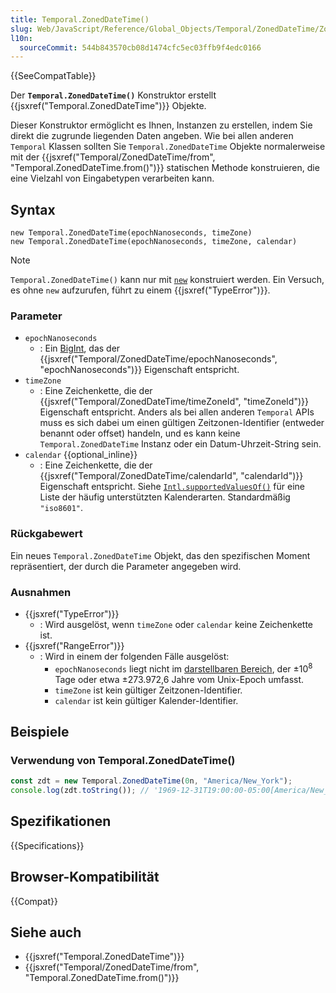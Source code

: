 ```yaml
---
title: Temporal.ZonedDateTime()
slug: Web/JavaScript/Reference/Global_Objects/Temporal/ZonedDateTime/ZonedDateTime
l10n:
  sourceCommit: 544b843570cb08d1474cfc5ec03ffb9f4edc0166
---
```


{{SeeCompatTable}}

Der **`Temporal.ZonedDateTime()`** Konstruktor erstellt {{jsxref("Temporal.ZonedDateTime")}} Objekte.

Dieser Konstruktor ermöglicht es Ihnen, Instanzen zu erstellen, indem Sie direkt die zugrunde liegenden Daten angeben. Wie bei allen anderen `Temporal` Klassen sollten Sie `Temporal.ZonedDateTime` Objekte normalerweise mit der {{jsxref("Temporal/ZonedDateTime/from", "Temporal.ZonedDateTime.from()")}} statischen Methode konstruieren, die eine Vielzahl von Eingabetypen verarbeiten kann.

## Syntax

```js-nolint
new Temporal.ZonedDateTime(epochNanoseconds, timeZone)
new Temporal.ZonedDateTime(epochNanoseconds, timeZone, calendar)
```

> [!NOTE]
> `Temporal.ZonedDateTime()` kann nur mit [`new`](/de/docs/Web/JavaScript/Reference/Operators/new) konstruiert werden. Ein Versuch, es ohne `new` aufzurufen, führt zu einem {{jsxref("TypeError")}}.

### Parameter

- `epochNanoseconds`
  - : Ein [BigInt](/de/docs/Web/JavaScript/Reference/Global_Objects/BigInt), das der {{jsxref("Temporal/ZonedDateTime/epochNanoseconds", "epochNanoseconds")}} Eigenschaft entspricht.
- `timeZone`
  - : Eine Zeichenkette, die der {{jsxref("Temporal/ZonedDateTime/timeZoneId", "timeZoneId")}} Eigenschaft entspricht. Anders als bei allen anderen `Temporal` APIs muss es sich dabei um einen gültigen Zeitzonen-Identifier (entweder benannt oder offset) handeln, und es kann keine `Temporal.ZonedDateTime` Instanz oder ein Datum-Uhrzeit-String sein.
- `calendar` {{optional_inline}}
  - : Eine Zeichenkette, die der {{jsxref("Temporal/ZonedDateTime/calendarId", "calendarId")}} Eigenschaft entspricht. Siehe [`Intl.supportedValuesOf()`](/de/docs/Web/JavaScript/Reference/Global_Objects/Intl/supportedValuesOf#supported_calendar_types) für eine Liste der häufig unterstützten Kalenderarten. Standardmäßig `"iso8601"`.

### Rückgabewert

Ein neues `Temporal.ZonedDateTime` Objekt, das den spezifischen Moment repräsentiert, der durch die Parameter angegeben wird.

### Ausnahmen

- {{jsxref("TypeError")}}
  - : Wird ausgelöst, wenn `timeZone` oder `calendar` keine Zeichenkette ist.
- {{jsxref("RangeError")}}
  - : Wird in einem der folgenden Fälle ausgelöst:
    - `epochNanoseconds` liegt nicht im [darstellbaren Bereich](/de/docs/Web/JavaScript/Reference/Global_Objects/Temporal#representable_dates), der ±10<sup>8</sup> Tage oder etwa ±273.972,6 Jahre vom Unix-Epoch umfasst.
    - `timeZone` ist kein gültiger Zeitzonen-Identifier.
    - `calendar` ist kein gültiger Kalender-Identifier.

## Beispiele

### Verwendung von Temporal.ZonedDateTime()

```js
const zdt = new Temporal.ZonedDateTime(0n, "America/New_York");
console.log(zdt.toString()); // '1969-12-31T19:00:00-05:00[America/New_York]'
```

## Spezifikationen

{{Specifications}}

## Browser-Kompatibilität

{{Compat}}

## Siehe auch

- {{jsxref("Temporal.ZonedDateTime")}}
- {{jsxref("Temporal/ZonedDateTime/from", "Temporal.ZonedDateTime.from()")}}
